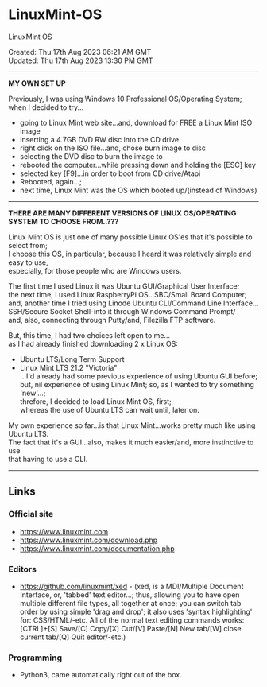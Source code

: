 # LinuxMint-OS
LinuxMint OS

Created: Thu 17th Aug 2023 06:21 AM GMT  
Updated: Thu 17th Aug 2023 13:30 PM GMT  

-----

**MY OWN SET UP**  

Previously, I was using Windows 10 Professional OS/Operating System;     
when I decided to try...  
- going to Linux Mint web site...and, download for FREE a Linux Mint ISO image  
- inserting a 4.7GB DVD RW disc into the CD drive  
- right click on the ISO file...and, chose burn image to disc  
- selecting the DVD disc to burn the image to  
- rebooted the computer...while pressing down and holding the [ESC] key  
- selected key [F9]...in order to boot from CD drive/Atapi  
- Rebooted, again...;  
- next time, Linux Mint was the OS which booted up/(instead of Windows)  

-----

**THERE ARE MANY DIFFERENT VERSIONS OF LINUX OS/OPERATING SYSTEM TO CHOOSE FROM..???**  

Linux Mint OS is just one of many possible Linux OS'es that it's possible to select from;  
I choose this OS, in particular, because I heard it was relatively simple and easy to use,  
especially, for those people who are Windows users.  

The first time I used Linux it was Ubuntu GUI/Graphical User Interface;  
the next time, I used Linux RaspberryPi OS...SBC/Small Board Computer;    
and, another time I tried using Linode Ubuntu CLI/Command Line Interface...    
SSH/Secure Socket Shell-into it through Windows Command Prompt/  
and, also, connecting through Putty/and, Filezilla FTP software.   

But, this time, I had two choices left open to me...  
as I had already finished downloading 2 x Linux OS: 
- Ubuntu LTS/Long Term Support  
- Linux Mint LTS 21.2 "Victoria"   
...I'd already had some previous experience of using Ubuntu GUI before;  
but, nil experience of using Linux Mint; so, as I wanted to try something 'new'...;  
threfore, I decided to load Linux Mint OS, first;  
whereas the use of Ubuntu LTS can wait until, later on.

My own experience so far...is that Linux Mint...works pretty much like using Ubuntu LTS.    
The fact that it's a GUI...also, makes it much easier/and, more instinctive to use    
that having to use a CLI.  

-----  

## Links

### Official site

- https://www.linuxmint.com  
- https://www.linuxmint.com/download.php  
- https://www.linuxmint.com/documentation.php

### Editors

- https://github.com/linuxmint/xed - (xed, is a MDI/Multiple Document Interface, or, 'tabbed' text editor...; thus, allowing you to have open multiple different file types, all together at once; you can switch tab order by using simple 'drag and drop'; it also uses 'syntax highlighting' for: CSS/HTML/-etc. All of the normal text editing commands works: [CTRL]+[S] Save/[C] Copy/[X] Cut/[V] Paste/[N] New tab/[W] close current tab/[Q] Quit editor/-etc.) 

### Programming

- Python3, came automatically right out of the box.


